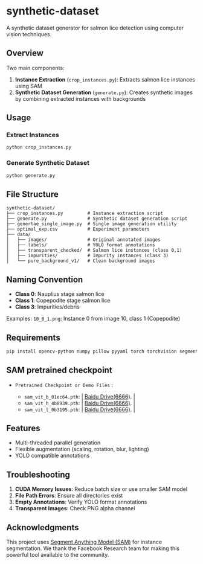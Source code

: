 # synthetic-dataset

A synthetic dataset generator for salmon lice detection using computer vision techniques.

## Overview

Two main components:
1. **Instance Extraction** (`crop_instances.py`): Extracts salmon lice instances using SAM
2. **Synthetic Dataset Generation** (`generate.py`): Creates synthetic images by combining extracted instances with backgrounds

## Usage

### Extract Instances
```bash
python crop_instances.py
```

### Generate Synthetic Dataset
```bash
python generate.py
```

## File Structure

```
synthetic-dataset/
├── crop_instances.py         # Instance extraction script
├── generate.py               # Synthetic dataset generation script
├── genertae_single_image.py  # Single image generation utility
├── optimal_exp.csv           # Experiment parameters
├── data/
│   ├── images/               # Original annotated images
│   ├── labels/               # YOLO format annotations
│   ├── transparent_checked/  # Salmon lice instances (class 0,1)
│   ├── impurities/           # Impurity instances (class 3)
│   └── pure_background_v1/   # Clean background images
```

## Naming Convention

- **Class 0**: Nauplius stage salmon lice
- **Class 1**: Copepodite stage salmon lice  
- **Class 3**: Impurities/debris

Examples: `10_0_1.png`: Instance 0 from image 10, class 1 (Copepodite)

## Requirements

```bash
pip install opencv-python numpy pillow pyyaml torch torchvision segment-anything
```

## SAM pretrained checkpoint

* `Pretrained Checkpoint or Demo Files` : 

    * `sam_vit_b_01ec64.pth`:  | [Baidu Drive(6666)](https://pan.baidu.com/s/1oqxAzp_7qOJb6IZ4GffWdA). |  
    * `sam_vit_h_4b8939.pth`:  | [Baidu Drive(6666)](https://pan.baidu.com/s/13zZWESnZsB2c9QdzEe15cQ). |  
    * `sam_vit_l_0b3195.pth`:  | [Baidu Drive(6666)](https://pan.baidu.com/s/18kpjceAx5TEpPerKnSOW0A). | 

## Features

- Multi-threaded parallel generation
- Flexible augmentation (scaling, rotation, blur, lighting)
- YOLO compatible annotations

## Troubleshooting

1. **CUDA Memory Issues**: Reduce batch size or use smaller SAM model
2. **File Path Errors**: Ensure all directories exist
3. **Empty Annotations**: Verify YOLO format annotations
4. **Transparent Images**: Check PNG alpha channel

## Acknowledgments

This project uses [Segment Anything Model (SAM)](https://github.com/facebookresearch/segment-anything) for instance segmentation. We thank the Facebook Research team for making this powerful tool available to the community.
